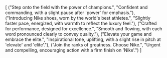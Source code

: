 [
  ("Step onto the field with the power of champions.", "Confident and commanding, with a slight pause after 'power' for emphasis."),
  ("Introducing Nike shoes, worn by the world's best athletes.", "Slightly faster pace, energized, with warmth to reflect the luxury feel."),
  ("Crafted for performance, designed for excellence.", "Smooth and flowing, with each word pronounced clearly to convey quality."),
  ("Elevate your game and embrace the elite.", "Inspirational tone, uplifting, with a slight rise in pitch at 'elevate' and 'elite'."),
  ("Join the ranks of greatness. Choose Nike.", "Urgent and compelling, encouraging action with a firm finish on 'Nike'.")
]